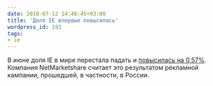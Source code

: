 ```yaml
---
date: 2010-07-12 14:48:45+03:00
title: 'Доля IE впервые повысилась'
wordpress_id: 193
tags:
- ie
---
```


В июне доля IE в мире перестала падать и [повысилась на 0,57%][1]. Компания NetMarketshare считает это результатом рекламной кампании, прошедшей, в частности, в России.

[1]: http://www.netmarketshare.com/browser-market-share.aspx?qprid=1&sample=30
